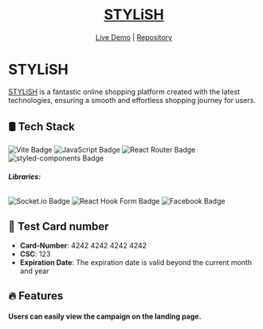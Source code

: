 <div align="center">
   <a href="https://stylish-c76d7.web.app/" style="margin-bottom:20px; display:block;">
    <h1>STYLiSH</h1>
  </a>
  <p align="center">
    <a href="https://stylish-c76d7.web.app/">Live Demo</a>
    |
    <a href="https://github.com/chunyulo-code/stylish-chat-room-public">Repository</a>
  </p>
</div>


# STYLiSH

[STYLiSH](https://stylish-c76d7.web.app/) is a fantastic online shopping platform created with the latest technologies, ensuring a smooth and effortless shopping journey for users.

## 🛢 Tech Stack

![Vite Badge](https://img.shields.io/badge/Vite-646CFF?logo=vite&logoColor=fff&style=for-the-badge)
![JavaScript Badge](https://img.shields.io/badge/JavaScript-F7DF1E?logo=javascript&logoColor=000&style=for-the-badge)
![React Router Badge](https://img.shields.io/badge/React%20Router-CA4245?logo=reactrouter&logoColor=fff&style=for-the-badge)
![styled-components Badge](https://img.shields.io/badge/styled--components-DB7093?logo=styledcomponents&logoColor=fff&style=for-the-badge)

###### **Libraries:** 
![Socket.io Badge](https://img.shields.io/badge/Socket.io-010101?logo=socketdotio&logoColor=fff&style=for-the-badge)
![React Hook Form Badge](https://img.shields.io/badge/React%20Hook%20Form-EC5990?logo=reacthookform&logoColor=fff&style=for-the-badge)
![Facebook Badge](https://img.shields.io/badge/Facebook-1877F2?logo=facebook&logoColor=fff&style=for-the-badge)

## 👾 Test Card number
- **Card-Number**: 4242 4242 4242 4242
- **CSC**: 123
- **Expiration Date**: The expiration date is valid beyond the current month and year

## 🔥 Features

#### Users can easily view the campaign on the landing page.


